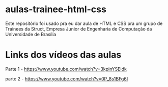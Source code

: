 # aulas-trainee-html-css
Este repositório foi usado pra eu dar aula de HTML e CSS pra um grupo de Trainees da Struct, Empresa Junior de Engenharia de Computação da Universidade de Brasília

# Links dos vídeos das aulas
Parte 1 - https://www.youtube.com/watch?v=3kpinYSEidk

parte 2 - https://www.youtube.com/watch?v=0P_8s1BFg6I
